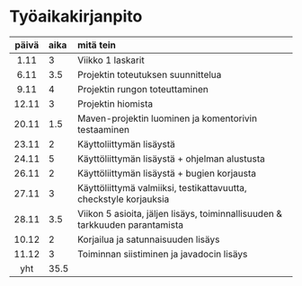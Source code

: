 
# Työaikakirjanpito

| päivä | aika | mitä tein  |
| :----:|:-----| :-----|
| 1.11  | 3    | Viikko 1 laskarit |
| 6.11  | 3.5  | Projektin toteutuksen suunnittelua |
| 9.11  | 4    | Projektin rungon toteuttaminen | 
| 12.11 | 3    | Projektin hiomista | 
| 20.11 | 1.5  | Maven-projektin luominen ja komentorivin testaaminen| 
| 23.11 | 2    | Käyttoliittymän lisäystä |
| 24.11 | 5    | Käyttöliittymän lisäystä + ohjelman alustusta | 
| 26.11 | 2    | Käyttöliittymän lisäystä + bugien korjausta | 
| 27.11 | 3    | Käyttöliittymä valmiiksi, testikattavuutta, checkstyle korjauksia | 
| 28.11 | 3.5  | Viikon 5 asioita, jäljen lisäys, toiminnallisuuden & tarkkuuden parantamista |
| 10.12 | 2    | Korjailua ja satunnaisuuden lisäys |
| 11.12 | 3    | Toiminnan siistiminen ja javadocin lisäys |
| yht   | 35.5   | | 
